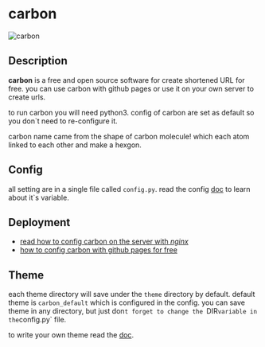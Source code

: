 # carbon

![carbon](https://s6.uupload.ir/files/carbon_r7tm.jpg)

## Description

**carbon** is a free and open source software for create shortened URL for free.
you can use carbon with github pages or use it on your own server to create urls.

to run carbon you will need python3.
config of carbon are set as default so you don`t need to re-configure it.

carbon name came from the shape of carbon molecule!
which each atom linked to each other and make a hexgon.

## Config

all setting are in a single file called `config.py`.
read the config [doc](lnk) to learn about it`s variable.


## Deployment

- [read how to config carbon on the server with *nginx*](lnk)
- [how to config carbon with github pages for free](lnk)


## Theme

each theme directory will save under the `theme` directory by default.
default theme is `carbon_default` which is configured in the config.
you can save theme in any directory, but just don`t forget to change the
`DIR` variable in the `config.py` file.

to write your own theme read the [doc](lnk).